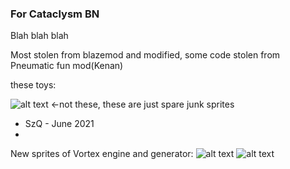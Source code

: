 
### For Cataclysm BN

Blah blah blah

Most stolen from blazemod and modified, some code stolen from Pneumatic fun mod(Kenan) 

these toys:

![alt text](https://media.discordapp.net/attachments/696798032875749516/860265839382757426/SzQ_sorted_normal.png)
<-not these, these are just spare junk sprites
- SzQ - June 2021
- 
New sprites of Vortex engine and generator:
![alt text](https://cdn.discordapp.com/attachments/677955422656659457/861376511893307472/vortex_gen_1.gif)
![alt text](https://cdn.discordapp.com/attachments/677955422656659457/861376511893307472/vortex_gen_1.gif)
